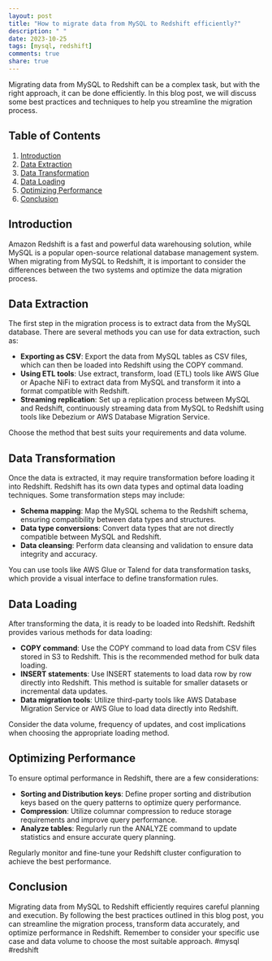 ```yaml
---
layout: post
title: "How to migrate data from MySQL to Redshift efficiently?"
description: " "
date: 2023-10-25
tags: [mysql, redshift]
comments: true
share: true
---
```


Migrating data from MySQL to Redshift can be a complex task, but with the right approach, it can be done efficiently. In this blog post, we will discuss some best practices and techniques to help you streamline the migration process.

## Table of Contents
1. [Introduction](#introduction)
2. [Data Extraction](#data-extraction)
3. [Data Transformation](#data-transformation)
4. [Data Loading](#data-loading)
5. [Optimizing Performance](#optimizing-performance)
6. [Conclusion](#conclusion)

## Introduction <a name="introduction"></a>
Amazon Redshift is a fast and powerful data warehousing solution, while MySQL is a popular open-source relational database management system. When migrating from MySQL to Redshift, it is important to consider the differences between the two systems and optimize the data migration process.

## Data Extraction <a name="data-extraction"></a>
The first step in the migration process is to extract data from the MySQL database. There are several methods you can use for data extraction, such as:

- **Exporting as CSV**: Export the data from MySQL tables as CSV files, which can then be loaded into Redshift using the COPY command.
- **Using ETL tools**: Use extract, transform, load (ETL) tools like AWS Glue or Apache NiFi to extract data from MySQL and transform it into a format compatible with Redshift.
- **Streaming replication**: Set up a replication process between MySQL and Redshift, continuously streaming data from MySQL to Redshift using tools like Debezium or AWS Database Migration Service.

Choose the method that best suits your requirements and data volume.

## Data Transformation <a name="data-transformation"></a>
Once the data is extracted, it may require transformation before loading it into Redshift. Redshift has its own data types and optimal data loading techniques. Some transformation steps may include:

- **Schema mapping**: Map the MySQL schema to the Redshift schema, ensuring compatibility between data types and structures.
- **Data type conversions**: Convert data types that are not directly compatible between MySQL and Redshift.
- **Data cleansing**: Perform data cleansing and validation to ensure data integrity and accuracy.

You can use tools like AWS Glue or Talend for data transformation tasks, which provide a visual interface to define transformation rules.

## Data Loading <a name="data-loading"></a>
After transforming the data, it is ready to be loaded into Redshift. Redshift provides various methods for data loading:

- **COPY command**: Use the COPY command to load data from CSV files stored in S3 to Redshift. This is the recommended method for bulk data loading.
- **INSERT statements**: Use INSERT statements to load data row by row directly into Redshift. This method is suitable for smaller datasets or incremental data updates.
- **Data migration tools**: Utilize third-party tools like AWS Database Migration Service or AWS Glue to load data directly into Redshift.

Consider the data volume, frequency of updates, and cost implications when choosing the appropriate loading method.

## Optimizing Performance <a name="optimizing-performance"></a>
To ensure optimal performance in Redshift, there are a few considerations:

- **Sorting and Distribution keys**: Define proper sorting and distribution keys based on the query patterns to optimize query performance.
- **Compression**: Utilize columnar compression to reduce storage requirements and improve query performance.
- **Analyze tables**: Regularly run the ANALYZE command to update statistics and ensure accurate query planning.

Regularly monitor and fine-tune your Redshift cluster configuration to achieve the best performance.

## Conclusion <a name="conclusion"></a>
Migrating data from MySQL to Redshift efficiently requires careful planning and execution. By following the best practices outlined in this blog post, you can streamline the migration process, transform data accurately, and optimize performance in Redshift. Remember to consider your specific use case and data volume to choose the most suitable approach. #mysql #redshift